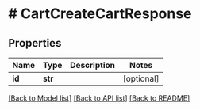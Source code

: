# # CartCreateCartResponse


## Properties 


Name | Type | Description | Notes
------------ | ------------- | ------------- | -------------
**id**| **str** |   | [optional]


[[Back to Model list]](../../README.md#models) [[Back to API list]](../../README.md#endpoints) [[Back to README]](../../README.md)


